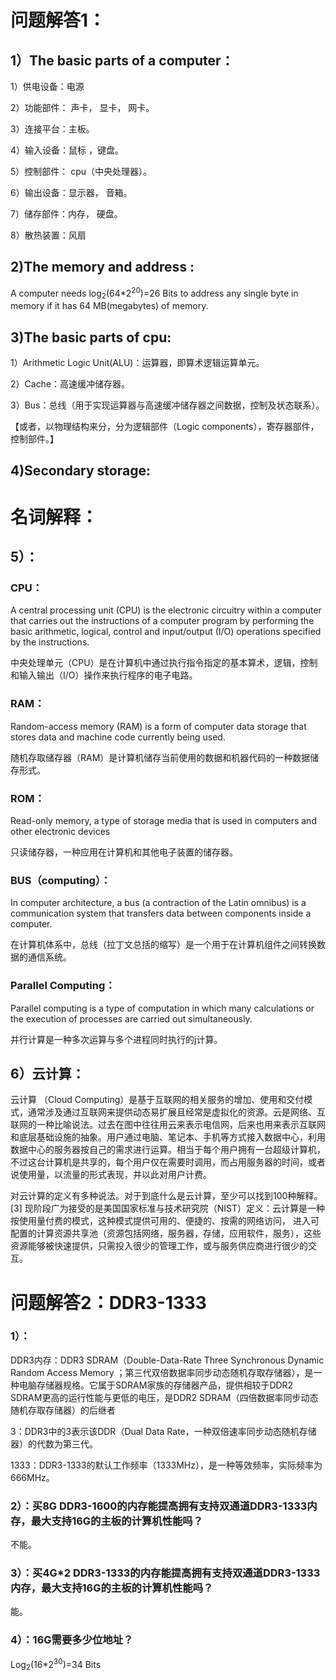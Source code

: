 # 问题解答1：
## 1）The basic parts of a computer：
1）供电设备：电源

2）功能部件： 声卡， 显卡， 网卡。  

 3）连接平台：主板。

4）输入设备：鼠标 ，键盘。

5）控制部件： cpu（中央处理器）。

6）输出设备：显示器， 音箱。

7）储存部件：内存， 硬盘。

8）散热装置：风扇

## 2)The memory and address :

A computer needs log<sub>2</sub>(64*2<sup>20</sup>)=26 Bits to address any single byte in memory if it has 64 MB(megabytes) of memory.

## 3)The basic parts of cpu:
1）Arithmetic Logic Unit(ALU)：运算器，即算术逻辑运算单元。

2）Cache：高速缓冲储存器。

3）Bus：总线（用于实现运算器与高速缓冲储存器之间数据，控制及状态联系）。

【或者，以物理结构来分，分为逻辑部件（Logic components），寄存器部件，控制部件。】

## 4)Secondary storage:
# 名词解释：
## 5）：
### CPU：
A central processing unit (CPU) is the electronic circuitry within a computer that carries out the instructions of a computer program by performing the basic arithmetic, logical, control and input/output (I/O) operations specified by the instructions.

中央处理单元（CPU）是在计算机中通过执行指令指定的基本算术，逻辑，控制和输入输出（I/O）操作来执行程序的电子电路。
### RAM：

Random-access memory (RAM) is a form of computer data storage that stores data and machine code currently being used. 

随机存取储存器（RAM）是计算机储存当前使用的数据和机器代码的一种数据储存形式。

### ROM：
Read-only memory, a type of storage media that is used in computers and other electronic devices 

只读储存器，一种应用在计算机和其他电子装置的储存器。
### BUS（computing）：
In computer architecture, a bus (a contraction of the Latin omnibus) is a communication system that transfers data between components inside a computer.

在计算机体系中，总线（拉丁文总括的缩写）是一个用于在计算机组件之间转换数据的通信系统。
### Parallel Computing：
Parallel computing is a type of computation in which many calculations or the execution of processes are carried out simultaneously.

并行计算是一种多次运算与多个进程同时执行的j计算。

## 6）云计算：
云计算 （Cloud Computing）是基于互联网的相关服务的增加、使用和交付模式，通常涉及通过互联网来提供动态易扩展且经常是虚拟化的资源。云是网络、互联网的一种比喻说法。过去在图中往往用云来表示电信网，后来也用来表示互联网和底层基础设施的抽象。用户通过电脑、笔记本、手机等方式接入数据中心，利用数据中心的服务器按自己的需求进行运算。相当于每个用户拥有一台超级计算机，不过这台计算机是共享的，每个用户仅在需要时调用，而占用服务器的时间，或者说使用量，以流量的形式表现，并以此对用户计费。

对云计算的定义有多种说法。对于到底什么是云计算，至少可以找到100种解释。 [3]  现阶段广为接受的是美国国家标准与技术研究院（NIST）定义：云计算是一种按使用量付费的模式，这种模式提供可用的、便捷的、按需的网络访问， 进入可配置的计算资源共享池（资源包括网络，服务器，存储，应用软件，服务），这些资源能够被快速提供，只需投入很少的管理工作，或与服务供应商进行很少的交互。

# 问题解答2：DDR3-1333
### 1）：
 DDR3内存：DDR3 SDRAM（Double-Data-Rate Three Synchronous Dynamic Random Access Memory ；第三代双倍数据率同步动态随机存取存储器），是一种电脑存储器规格。它属于SDRAM家族的存储器产品，提供相较于DDR2 SDRAM更高的运行性能与更低的电压，是DDR2 SDRAM（四倍数据率同步动态随机存取存储器）的后继者

3：DDR3中的3表示该DDR（Dual Data Rate，一种双倍速率同步动态随机存储器）的代数为第三代。

1333：DDR3-1333的默认工作频率（1333MHz），是一种等效频率，实际频率为666MHz。
### 2）：买8G DDR3-1600的内存能提高拥有支持双通道DDR3-1333内存，最大支持16G的主板的计算机性能吗？

不能。

### 3）：买4G*2 DDR3-1333的内存能提高拥有支持双通道DDR3-1333内存，最大支持16G的主板的计算机性能吗？

能。
### 4）：16G需要多少位地址？ 

Log<sub>2</sub>(16*2<sup>30</sup>)=34 Bits